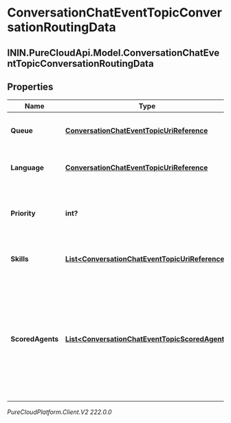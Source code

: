 # ConversationChatEventTopicConversationRoutingData

## ININ.PureCloudApi.Model.ConversationChatEventTopicConversationRoutingData

## Properties

|Name | Type | Description | Notes|
|------------ | ------------- | ------------- | -------------|
| **Queue** | [**ConversationChatEventTopicUriReference**](ConversationChatEventTopicUriReference) | A UriReference for a resource | [optional] |
| **Language** | [**ConversationChatEventTopicUriReference**](ConversationChatEventTopicUriReference) | A UriReference for a resource | [optional] |
| **Priority** | **int?** | The priority of the conversation to use for routing decisions | [optional] |
| **Skills** | [**List&lt;ConversationChatEventTopicUriReference&gt;**](ConversationChatEventTopicUriReference) | The skills to use for routing decisions | [optional] |
| **ScoredAgents** | [**List&lt;ConversationChatEventTopicScoredAgent&gt;**](ConversationChatEventTopicScoredAgent) | A collection of agents and their assigned scores for this conversation (0 - 100, higher being better), for use in routing to preferred agents | [optional] |



_PureCloudPlatform.Client.V2 222.0.0_
